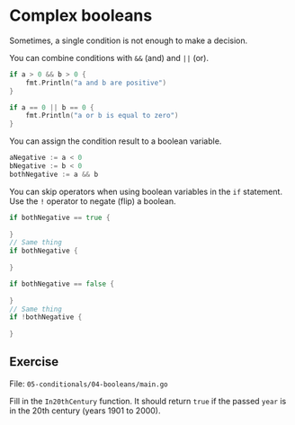 # Complex booleans

Sometimes, a single condition is not enough to make a decision.

You can combine conditions with `&&` (and) and `||` (or).

```go
if a > 0 && b > 0 {
	fmt.Println("a and b are positive")
}

if a == 0 || b == 0 {
	fmt.Println("a or b is equal to zero")
}
```

You can assign the condition result to a boolean variable. 

```go
aNegative := a < 0
bNegative := b < 0
bothNegative := a && b
```

You can skip operators when using boolean variables in the `if` statement. Use the `!` operator to negate (flip) a boolean.

```go
if bothNegative == true {
	
}
// Same thing
if bothNegative {
	
}

if bothNegative == false {
	
}
// Same thing
if !bothNegative {
	
}
```

## Exercise

File: `05-conditionals/04-booleans/main.go`

Fill in the `In20thCentury` function. It should return `true` if the passed `year` is in the 20th century (years 1901 to 2000).
